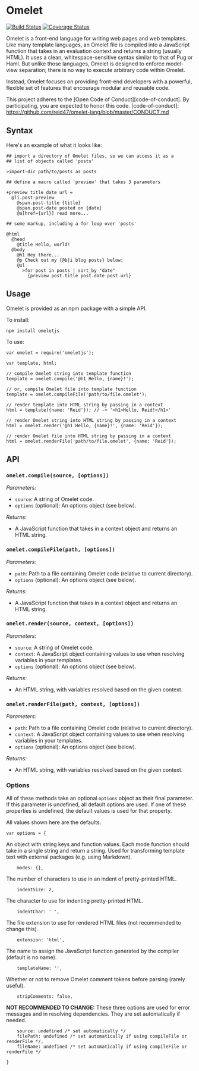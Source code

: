 # Omelet

[![Build Status](https://travis-ci.org/reid47/omelet.svg?branch=master)](https://travis-ci.org/reid47/omelet) [![Coverage Status](https://coveralls.io/repos/github/reid47/omelet/badge.svg?branch=master)](https://coveralls.io/github/reid47/omelet?branch=master)

Omelet is a front-end language for writing web pages and web templates. Like many template languages, an Omelet file is compiled into a JavaScript function that takes in an evaluation context and returns a string (usually HTML). It uses a clean, whitespace-sensitive syntax similar to that of Pug or Haml. But unlike those languages, Omelet is designed to enforce model-view separation; there is no way to execute arbitrary code within Omelet.

Instead, Omelet focuses on providing front-end developers with a powerful, flexible set of features that encourage modular and reusable code.

This project adheres to the [Open Code of Conduct][code-of-conduct]. By participating, you are expected to honor this code.
[code-of-conduct]: https://github.com/reid47/omelet-lang/blob/master/CONDUCT.md

## Syntax

Here's an example of what it looks like:

    ## import a directory of Omelet files, so we can access it as a
    ## list of objects called 'posts'

    >import-dir path/to/posts as posts

    ## define a macro called 'preview' that takes 3 parameters

    +preview title date url =
      @li.post-preview
        @span.post-title {title}
        @span.post-date posted on {date}
        @a[href={url}] read more...

    ## some markup, including a for loop over 'posts'

    @html
      @head
        @title Hello, world!
      @body
        @h1 Hey there...
        @p Check out my {@b|i blog posts} below:
        @ul
          >for post in posts | sort_by "date"
            {preview post.title post.date post.url}

## Usage

Omelet is provided as an npm package with a simple API.

To install:

    npm install omeletjs

To use:

    var omelet = require('omeletjs');

    var template, html;

    // compile Omelet string into template function
    template = omelet.compile('@h1 Hello, {name}!');

    // or, compile Omelet file into template function
    template = omelet.compileFile('path/to/file.omelet');

    // render template into HTML string by passing in a context
    html = template({name: 'Reid'}); // -> '<h1>Hello, Reid!</h1>'

    // render Omelet string into HTML string by passing in a context
    html = omelet.render('@h1 Hello, {name}!', {name: 'Reid'});

    // render Omelet file into HTML string by passing in a context
    html = omelet.renderFile('path/to/file.omelet', {name: 'Reid'});

## API

### `omelet.compile(source, [options])`

*Parameters:*
- `source`: A string of Omelet code.
- `options` (optional): An options object (see below).

*Returns:*
- A JavaScript function that takes in a context object and returns an HTML string.

### `omelet.compileFile(path, [options])`

*Parameters:*
- `path`: Path to a file containing Omelet code (relative to current directory).
- `options` (optional): An options object (see below).

*Returns:*
- A JavaScript function that takes in a context object and returns an HTML string.

### `omelet.render(source, context, [options])`

*Parameters:*
- `source`: A string of Omelet code.
- `context`: A JavaScript object containing values to use when resolving variables in your templates.
- `options` (optional): An options object (see below).

*Returns:*
- An HTML string, with variables resolved based on the given context.

### `omelet.renderFile(path, context, [options])`

*Parameters:*
- `path`: Path to a file containing Omelet code (relative to current directory).
- `context`: A JavaScript object containing values to use when resolving variables in your templates.
- `options` (optional): An options object (see below).

*Returns:*
- An HTML string, with variables resolved based on the given context.

### Options

All of these methods take an optional `options` object as their final parameter. If this parameter is undefined, all default options are used. If one of these properties is undefined, the default values is used for that property.

All values shown here are the defaults.

    var options = {

An object with string keys and function values. Each mode function should take in a single string and return a string. Used for transforming template text with external packages (e.g. using Markdown).

        modes: {},

The number of characters to use in an indent of pretty-printed HTML.

        indentSize: 2,

The character to use for indenting pretty-printed HTML.

        indentChar: ' ',

The file extension to use for rendered HTML files (not recommended to change this).

        extension: 'html',

The name to assign the JavaScript function generated by the compiler (default is no name).

        templateName: '',

Whether or not to remove Omelet comment tokens before parsing (rarely useful).

        stripComments: false,

**NOT RECOMMENDED TO CHANGE:** These three options are used for error messages and in resolving dependencies. They are set automatically if needed.

        source: undefined /* set automatically */
        filePath: undefined /* set automatically if using compileFile or renderFile */,
        fileName: undefined /* set automatically if using compileFile or renderFile */

    }
